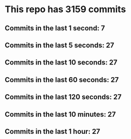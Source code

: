 # This repo has 3159 commits

## Commits in the last 1 second: 7
## Commits in the last 5 seconds: 27
## Commits in the last 10 seconds: 27
## Commits in the last 60 seconds: 27
## Commits in the last 120 seconds: 27
## Commits in the last 10 minutes: 27
## Commits in the last 1 hour: 27
